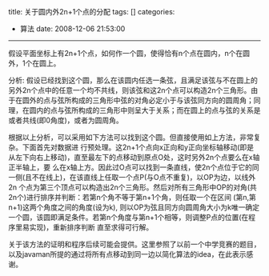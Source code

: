 title: 关于圆内外2n+1个点的分配
tags: []
categories:
  - 算法
date: 2008-12-06 21:53:00
---
假设平面坐标上有2n+1个点，如何作一个圆，使得恰有n个点在圆内，n个在圆外，1个在圆上。  

分析: 假设已经找到这个圆，那么在该圆内任选一条弦，且满足该弦与不在圆上的另外2n个点中的任意一个均不共线，则该弦和这2n个点可以构造2n个三角形。由于在圆外的点与弦所构成的三角形中弦的对角必定小于与该弦同方向的圆周角；同理，在圆内的点与弦所构成的三角形中则呈大于关系；而在圆上的点与弦的关系是或者共线(即0角度)，或者为圆周角。

根据以上分析，可以采用如下方法可以找到这个圆。但直接使用如上方法，非常复杂。下面首先对数据进 行预处理。这2n+1个点向x正向和y正向坐标轴移动(即是从左下向右上移动)，直至最左下的点移动到原点O处，这时另外2n个点要么在x轴正半轴上，要 么在x轴上方。因此过O点可以找到一条直线，使2n个点位于它的同一侧(且不在线上)，在该直线上任取一个点P(与O点不重复)，以OP为边，以线外2n 个点为第三个顶点可以构造出2n个三角形。然后对所有三角形中OP的对角(共2n个)进行排序并判断：若第n个角不等于第n+1个角，则任取一个在区间 (第n,第n+1)这两个角度之间的角度(设为k), 则以OP为弦且同方向圆周角大小为k唯一确定一个圆，该圆即满足条件。若第n个角度与第n+1个相等，则调整P点的位置(在程序里易实现)，重新排序判断 直至求得可行解。

关于该方法的证明和程序后续可能会提供。这里参照了以前一个中学竞赛的题目，以及javaman所提的通过将所有点移动到同一边以简化算法的idea，在此表示感谢。